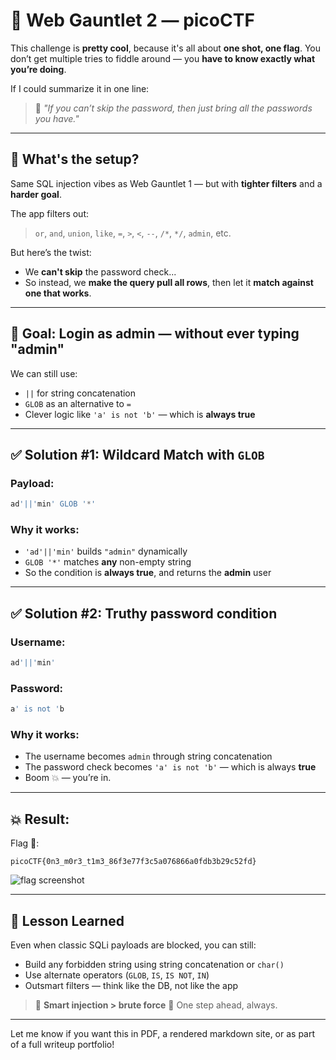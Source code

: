 

# 🧩 Web Gauntlet 2 — picoCTF

This challenge is **pretty cool**, because it's all about **one shot, one flag**. You don’t get multiple tries to fiddle around — you **have to know exactly what you’re doing**.

If I could summarize it in one line:

> 💬 *"If you can’t skip the password, then just bring all the passwords you have."*

---

## 🧨 What's the setup?

Same SQL injection vibes as Web Gauntlet 1 — but with **tighter filters** and a **harder goal**.

The app filters out:

> `or`, `and`, `union`, `like`, `=`, `>`, `<`, `--`, `/*`, `*/`, `admin`, etc.

But here’s the twist:

* We **can't skip** the password check...
* So instead, we **make the query pull all rows**, then let it **match against one that works**.

---

## 🎯 Goal: Login as admin — without ever typing "admin"

We can still use:

* `||` for string concatenation
* `GLOB` as an alternative to `=`
* Clever logic like `'a' is not 'b'` — which is **always true**

---

## ✅ Solution #1: Wildcard Match with `GLOB`

### Payload:

```sql
ad'||'min' GLOB '*'
```

### Why it works:

* `'ad'||'min'` builds `"admin"` dynamically
* `GLOB '*'` matches **any** non-empty string
* So the condition is **always true**, and returns the **admin** user

---

## ✅ Solution #2: Truthy password condition

### Username:

```sql
ad'||'min'
```

### Password:

```sql
a' is not 'b
```

### Why it works:

* The username becomes `admin` through string concatenation
* The password check becomes `'a' is not 'b'` — which is always **true**
* Boom 💥 — you’re in.

---

## 💥 Result:

Flag 🎉:

```
picoCTF{0n3_m0r3_t1m3_86f3e77f3c5a076866a0fdb3b29c52fd}
```

![flag screenshot](https://github.com/user-attachments/assets/9de724f3-8e19-4226-909c-3e706d67cb5a)

---


## 🧠 Lesson Learned

Even when classic SQLi payloads are blocked, you can still:

* Build any forbidden string using string concatenation or `char()`
* Use alternate operators (`GLOB`, `IS`, `IS NOT`, `IN`)
* Outsmart filters — think like the DB, not like the app

> 🧠 **Smart injection > brute force**
> 👣 One step ahead, always.

---

Let me know if you want this in PDF, a rendered markdown site, or as part of a full writeup portfolio!
